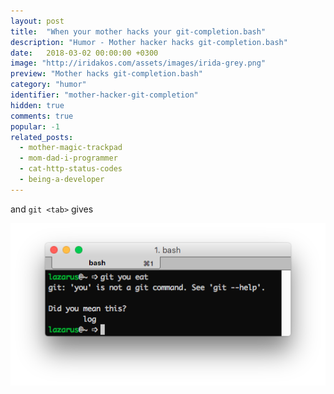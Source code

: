 ```yaml
---
layout: post
title:  "When your mother hacks your git-completion.bash"
description: "Humor - Mother hacker hacks git-completion.bash"
date:   2018-03-02 00:00:00 +0300
image: "http://iridakos.com/assets/images/irida-grey.png"
preview: "Mother hacks git-completion.bash"
category: "humor"
identifier: "mother-hacker-git-completion"
hidden: true
comments: true
popular: -1
related_posts:
  - mother-magic-trackpad
  - mom-dad-i-programmer
  - cat-http-status-codes
  - being-a-developer
---
```


and `git <tab>` gives

![Mother hacks git-completions.bash](/assets/images/posts/mother-git-completion/post.png)
